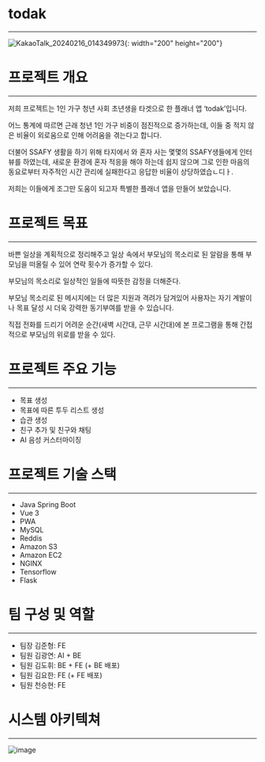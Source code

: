 # **todak**

---

![KakaoTalk_20240216_014349973](/uploads/013b169e58a2991a1abcc9edcd2eb79a/KakaoTalk_20240216_014349973.jpg){: width="200" height="200"}

# 프로젝트 개요

---

저희 프로젝트는 1인 가구 청년 사회 초년생을 타겟으로 한 플래너 앱 ‘todak’입니다.

어느 통계에 따르면 근래 청년 1인 가구 비중이 점진적으로 증가하는데, 이들 중 적지 않은 비율이 외로움으로 인해 어려움을 겪는다고 합니다. 

더불어 SSAFY 생활을 하기 위해 타지에서 와 혼자 사는 몇몇의 SSAFY생들에게 인터뷰를 하였는데, 새로운 환경에 혼자 적응을 해야 하는데 쉽지 않으며 그로 인한 마음의 동요로부터 자주적인 시간 관리에 실패한다고 응답한 비율이 상당하였습ㄴ디ㅏ.

저희는 이들에게 조그만 도움이 되고자 특별한 플래너 앱을 만들어 보았습니다.

# 프로젝트 목표

---
바쁜 일상을 계획적으로 정리해주고 일상 속에서 부모님의 목소리로 된 알람을 통해 부모님을 떠올릴 수 있어 연락 횟수가 증가할 수 있다.

부모님의 목소리로 일상적인 일들에 따뜻한 감정을 더해준다. 

부모님 목소리로 된 메시지에는 더 많은 지원과 격려가 담겨있어 사용자는 자기 계발이나 목표 달성 시 더욱 강력한 동기부여를 받을 수 있습니다.

직접 전화를 드리기 어려운 순간(새벽 시간대, 근무 시간대)에 본 프로그램을 통해 간접적으로 부모님의 위로를 받을 수 있다.


# 프로젝트 주요 기능

---

- 목표 생성
- 목표에 따른 투두 리스트 생성
- 습관 생성
- 친구 추가 및 친구와 채팅
- AI 음성 커스터마이징

# 프로젝트 기술 스택

---

- Java Spring Boot
- Vue 3
- PWA
- MySQL
- Reddis
- Amazon S3
- Amazon EC2
- NGINX
- Tensorflow
- Flask

# 팀 구성 및 역할

---

- 팀장 김준형: FE
- 팀원 김광연: AI + BE
- 팀원 김도휘: BE + FE (+ BE 배포)
- 팀원 김요한: FE (+ FE 배포)
- 팀원 천승현: FE

# 시스템 아키텍쳐 

--- 

![image](/uploads/4ef0e80727ce180a74bea6912f252a65/image.png)


